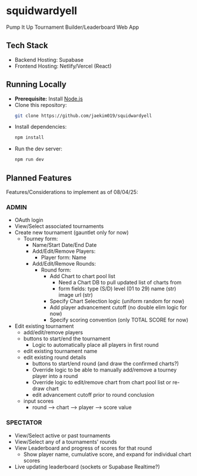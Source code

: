 # squidwardyell
Pump It Up Tournament Builder/Leaderboard Web App

## Tech Stack
  - Backend Hosting: Supabase
  - Frontend Hosting: Netlify/Vercel (React)

## Running Locally
- **Prerequisite:** Install [Node.js](https://nodejs.org/)
- Clone this repository:
  ```bash
  git clone https://github.com/jaekim019/squidwardyell
  ```
- Install dependencies:
  ```bash
  npm install
  ```
- Run the dev server:
  ```bash
  npm run dev
  ```

## Planned Features
Features/Considerations to implement as of 08/04/25:

### ADMIN
  - OAuth login
  - View/Select associated tournaments
  - Create new tournament (gauntlet only for now)
    - Tourney form:
      - Name/Start Date/End Date
      - Add/Edit/Remove Players: 
        - Player form: Name
      - Add/Edit/Remove Rounds: 
        - Round form:
          - Add Chart to chart pool list
            - Need a Chart DB to pull updated list of charts from
            - form fields: type (S/D) level (01 to 29) name (str) image url (str)
          - Specify Chart Selection logic (uniform random for now)
           - Add player advancement cutoff (no double elim logic for now)
           - Specify scoring convention (only TOTAL SCORE for now)
  - Edit existing tournament
    - add/edit/remove players
    - buttons to start/end the tournament
      - Logic to automatically place all players in first round
    - edit existing tournament name
    - edit existing round details
      - buttons to start/end round (and draw the confirmed charts?)
      - Override logic to be able to manually add/remove a tourney player into a round
      - Override logic to edit/remove chart from chart pool list or re-draw chart
      - edit advancement cutoff prior to round conclusion
    - input scores
      - round --> chart --> player --> score value

### SPECTATOR
  - View/Select active or past tournaments
  - View/Select any of a tournaments' rounds
  - View Leaderboard and progress of scores for that round
    - Show player name, cumulative score, and expand for individual chart scores
  - Live updating leaderboard (sockets or Supabase Realtime?)
